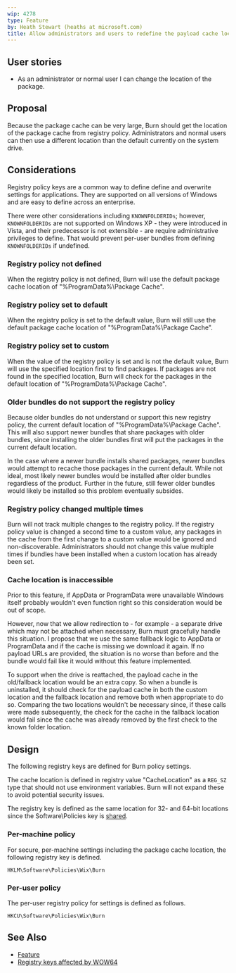 ```yaml
---
wip: 4278
type: Feature
by: Heath Stewart (heaths at microsoft.com)
title: Allow administrators and users to redefine the payload cache locations
---
```


## User stories

* As an administrator or normal user I can change the location of the package.

## Proposal

Because the package cache can be very large, Burn should get the location of the package cache from registry policy. Administrators and normal users can then use a different location than the default currently on the system drive.

## Considerations

Registry policy keys are a common way to define define and overwrite settings for applications. They are supported on all versions of Windows and are easy to define across an enterprise.

There were other considerations including `KNOWNFOLDERIDs`; however, `KNOWNFOLDERIDs` are not supported on Windows XP - they were introduced in Vista, and their predecessor is not extensible - are require administrative privileges to define. That would prevent per-user bundles from defining `KNOWNFOLDERIDs` if undefined.

### Registry policy not defined

When the registry policy is not defined, Burn will use the default package cache location of "%ProgramData%\Package Cache".

### Registry policy set to default

When the registry policy is set to the default value, Burn will still use the default package cache location of "%ProgramData%\Package Cache".

### Registry policy set to custom

When the value of the registry policy is set and is not the default value, Burn will use the specified location first to find packages. If packages are not found in the specified location, Burn will check for the packages in the default location of "%ProgramData%\Package Cache".

### Older bundles do not support the registry policy

Because older bundles do not understand or support this new registry policy, the current default location of "%ProgramData%\Package Cache". This will also support newer bundles that share packages with older bundles, since installing the older bundles first will put the packages in the current default location.

In the case where a newer bundle installs shared packages, newer bundles would attempt to recache those packages in the current default. While not ideal, most likely newer bundles would be installed after older bundles regardless of the product. Further in the future, still fewer older bundles would likely be installed so this problem eventually subsides.

### Registry policy changed multiple times

Burn will not track multiple changes to the registry policy. If the registry policy value is changed a second time to a custom value, any packages in the cache from the first change to a custom value would be ignored and non-discoverable. Administrators should not change this value multiple times if bundles have been installed when a custom location has already been set.

### Cache location is inaccessible

Prior to this feature, if AppData or ProgramData were unavailable Windows itself probably wouldn't even function right so this consideration would be out of scope.

However, now that we allow redirection to - for example - a separate drive which may not be attached when necessary, Burn must gracefully handle this situation. I propose that we use the same fallback logic to AppData or ProgramData and if the cache is missing we download it again. If no payload URLs are provided, the situation is no worse than before and the bundle would fail like it would without this feature implemented.

To support when the drive is reattached, the payload cache in the old/fallback location would be an extra copy. So when a bundle is uninstalled, it should check for the payload cache in both the custom location and the fallback location and remove both when appropriate to do so. Comparing the two locations wouldn't be necessary since, if these calls were made subsequently, the check for the cache in the fallback location would fail since the cache was already removed by the first check to the known folder location.

## Design

The following registry keys are defined for Burn policy settings.

The cache location is defined in registry value "CacheLocation" as a `REG_SZ` type that should not use environment variables. Burn will not expand these to avoid potential security issues.

The registry key is defined as the same location for 32- and 64-bit locations since the Software\Policies key is [shared][WOW64].

### Per-machine policy

For secure, per-machine settings including the package cache location, the following registry key is defined.

    HKLM\Software\Policies\Wix\Burn

### Per-user policy

The per-user registry policy for settings is defined as follows.

    HKCU\Software\Policies\Wix\Burn

## See Also

* [Feature][]
* [Registry keys affected by WOW64][WOW64]

[Feature]: http://wixtoolset.org/issues/4278/ "WIXFEAT:4278"
[WOW64]: http://msdn.microsoft.com/en-us/library/windows/desktop/aa384253(v=vs.85).aspx "Registry keys under WOW64"
